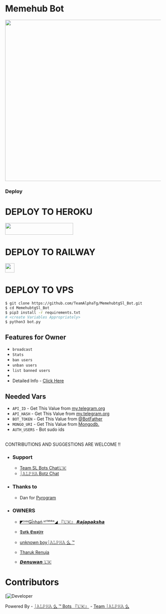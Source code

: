 # Memehub Bot
<p align="center">
<img src="https://telegra.ph/file/81f1836037d836bf6cfcb.jpg" width="520", height="520"></p>



### Deploy


# DEPLOY TO HEROKU

<p align="left"><a href="https://heroku.com/deploy?template=https://github.com/TeamAlphaTg/MemehubtgSl_Bot"> <img src="https://img.shields.io/badge/Deploy%20To%20Heroku-black?style=for-the-badge&logo=heroku" width="220" height="38.45"/></a></p>

# DEPLOY TO RAILWAY

<p align="left"> 
<a href="https://railway.app/new/template?template=https%3A%2F%2Fgithub.com%2FTeamAlphaTg%2FMemehubtgSl_Bot"
">
     <img height="30px" src="https://railway.app/button.svg">
  </a>
</p>

</a>
</p>

# DEPLOY TO VPS


```sh
$ git clone https://github.com/TeamAlphaTg/MemehubtgSl_Bot.git
$ cd MemehubtgSl_Bot
$ pip3 install -r requirements.txt
# <create Variables Appropriately>
$ python3 bot.py
```
## Features for Owner
- `broadcast`
- `Stats`
- `ban users`
- `unban users`
- `list banned users`
- 
- Detailed Info - [Click Here](https://telegra.ph/Owner-Commands-05-19-11)

## Needed Vars
- `API_ID` - Get This Value from [my.telegram.org](https://my.telegram.org)
-  `API_HASH` - Get This Value from [my.telegram.org](https://my.telegram.org)
-  `BOT_TOKEN` - Get This Value from [@BotFather](https://my.telegram.org)
-  `MONGO_URI` - Get This Value from [Mongodb.](https://mongodb.com)
-  `AUTH_USERS` - Bot sudo ids
<br><br>

CONTRIBUTIONS AND SUGGESTIONS ARE WELCOME !!


* ### Support
   - [Team SL Bots Chat🇱🇰](https://t.me/SLBotsChat)
   - [┊𝙰𝙻𝙿𝙷𝙰 Botz Chat](https://t.me/AlphaTm_Botz_chat)

* ### Thanks to
   - Dan for [Pyrogram](https://github.com/Pyrogram)
* ### OWNERS
   - [◤ᴵᴬᴹǤΐรhaή ᴷʳⁱˢʰᵏᵃ◢ 『🇱🇰』 ⁪⁬⁮⁮⁮𝙍𝙖𝙟𝙖𝙥𝙖𝙠𝙨𝙝𝙖](https://github.com/Gishankrishka2) 

   - [𝕯𝖆𝖗𝖐 𝕰𝖒𝖕𝖎𝖗𝖊](https://github.com/DARKEMPIRESL) 

   - [unknown boy┊𝙰𝙻𝙿𝙷𝙰 么 ™](https://github.com/tkalum) 
  
   - [Tharuk Renuja](github.com/TharukRenuja)

   - [𝘿𝙚𝙣𝙪𝙬𝙖𝙣 🇱🇰](github.com/imdenuwan)

# Contributors
[![Developer](https://contributors-img.web.app/image?repo=TeamAlphaTg/Memehubtgsl_bot)

Powered By - [┊𝙰𝙻𝙿𝙷𝙰 么 ™ Bots 『🇱🇰』](https://t.me/AlphaTm_Botz)
           - [Team ┊𝙰𝙻𝙿𝙷𝙰 么](https://t.me/Team_Alpha_Devs/4)
